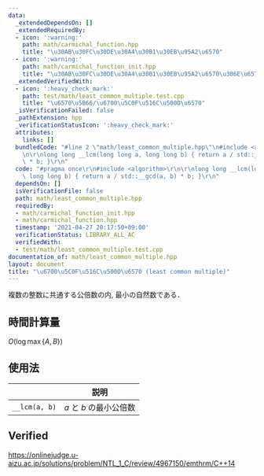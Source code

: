 ```yaml
---
data:
  _extendedDependsOn: []
  _extendedRequiredBy:
  - icon: ':warning:'
    path: math/carmichal_function.hpp
    title: "\u30AB\u30FC\u30DE\u30A4\u30B1\u30EB\u95A2\u6570"
  - icon: ':warning:'
    path: math/carmichal_function_init.hpp
    title: "\u30AB\u30FC\u30DE\u30A4\u30B1\u30EB\u95A2\u6570\u306E\u6570\u8868"
  _extendedVerifiedWith:
  - icon: ':heavy_check_mark:'
    path: test/math/least_common_multiple.test.cpp
    title: "\u6570\u5B66/\u6700\u5C0F\u516C\u500D\u6570"
  _isVerificationFailed: false
  _pathExtension: hpp
  _verificationStatusIcon: ':heavy_check_mark:'
  attributes:
    links: []
  bundledCode: "#line 2 \"math/least_common_multiple.hpp\"\n#include <algorithm>\r\
    \n\r\nlong long __lcm(long long a, long long b) { return a / std::__gcd(a, b)\
    \ * b; }\r\n"
  code: "#pragma once\r\n#include <algorithm>\r\n\r\nlong long __lcm(long long a,\
    \ long long b) { return a / std::__gcd(a, b) * b; }\r\n"
  dependsOn: []
  isVerificationFile: false
  path: math/least_common_multiple.hpp
  requiredBy:
  - math/carmichal_function_init.hpp
  - math/carmichal_function.hpp
  timestamp: '2021-04-27 20:17:50+09:00'
  verificationStatus: LIBRARY_ALL_AC
  verifiedWith:
  - test/math/least_common_multiple.test.cpp
documentation_of: math/least_common_multiple.hpp
layout: document
title: "\u6700\u5C0F\u516C\u500D\u6570 (least common multiple)"
---
```


複数の整数に共通する公倍数の内, 最小の自然数である．


## 時間計算量

$O(\log{\max \lbrace A, B \rbrace})$


## 使用法

||説明|
|:--:|:--:|
|`__lcm(a, b)`|$a$ と $b$ の最小公倍数|


## Verified

https://onlinejudge.u-aizu.ac.jp/solutions/problem/NTL_1_C/review/4967150/emthrm/C++14
